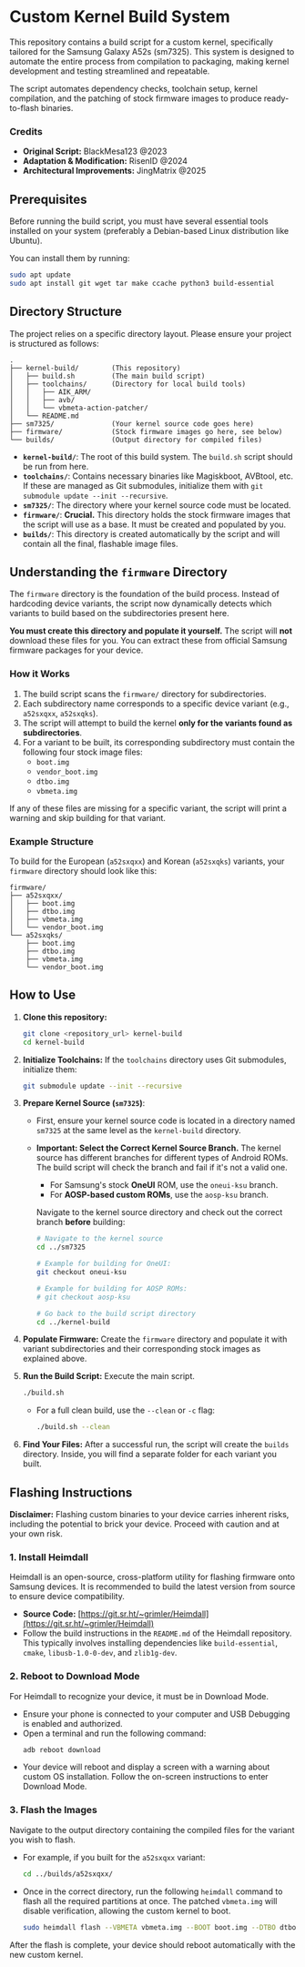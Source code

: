 # Custom Kernel Build System

This repository contains a build script for a custom kernel, specifically tailored for the Samsung Galaxy A52s (sm7325). This system is designed to automate the entire process from compilation to packaging, making kernel development and testing streamlined and repeatable.

The script automates dependency checks, toolchain setup, kernel compilation, and the patching of stock firmware images to produce ready-to-flash binaries.

### Credits

*   **Original Script:** BlackMesa123 @2023
*   **Adaptation & Modification:** RisenID @2024
*   **Architectural Improvements:** JingMatrix @2025

## Prerequisites

Before running the build script, you must have several essential tools installed on your system (preferably a Debian-based Linux distribution like Ubuntu).

You can install them by running:
```bash
sudo apt update
sudo apt install git wget tar make ccache python3 build-essential
```

## Directory Structure

The project relies on a specific directory layout. Please ensure your project is structured as follows:

```
.
├── kernel-build/        (This repository)
│   ├── build.sh         (The main build script)
│   ├── toolchains/      (Directory for local build tools)
│   │   ├── AIK_ARM/
│   │   ├── avb/
│   │   └── vbmeta-action-patcher/
│   └── README.md
├── sm7325/              (Your kernel source code goes here)
├── firmware/            (Stock firmware images go here, see below)
└── builds/              (Output directory for compiled files)
```

*   **`kernel-build/`**: The root of this build system. The `build.sh` script should be run from here.
*   **`toolchains/`**: Contains necessary binaries like Magiskboot, AVBtool, etc. If these are managed as Git submodules, initialize them with `git submodule update --init --recursive`.
*   **`sm7325/`**: The directory where your kernel source code must be located.
*   **`firmware/`**: **Crucial.** This directory holds the stock firmware images that the script will use as a base. It must be created and populated by you.
*   **`builds/`**: This directory is created automatically by the script and will contain all the final, flashable image files.

## Understanding the `firmware` Directory

The `firmware` directory is the foundation of the build process. Instead of hardcoding device variants, the script now dynamically detects which variants to build based on the subdirectories present here.

**You must create this directory and populate it yourself.** The script will **not** download these files for you. You can extract these from official Samsung firmware packages for your device.

### How it Works

1.  The build script scans the `firmware/` directory for subdirectories.
2.  Each subdirectory name corresponds to a specific device variant (e.g., `a52sxqxx`, `a52sxqks`).
3.  The script will attempt to build the kernel **only for the variants found as subdirectories**.
4.  For a variant to be built, its corresponding subdirectory must contain the following four stock image files:
    *   `boot.img`
    *   `vendor_boot.img`
    *   `dtbo.img`
    *   `vbmeta.img`

If any of these files are missing for a specific variant, the script will print a warning and skip building for that variant.

### Example Structure

To build for the European (`a52sxqxx`) and Korean (`a52sxqks`) variants, your `firmware` directory should look like this:

```
firmware/
├── a52sxqxx/
│   ├── boot.img
│   ├── dtbo.img
│   ├── vbmeta.img
│   └── vendor_boot.img
└── a52sxqks/
    ├── boot.img
    ├── dtbo.img
    ├── vbmeta.img
    └── vendor_boot.img
```

## How to Use

1.  **Clone this repository:**
    ```bash
    git clone <repository_url> kernel-build
    cd kernel-build
    ```

2.  **Initialize Toolchains:** If the `toolchains` directory uses Git submodules, initialize them:
    ```bash
    git submodule update --init --recursive
    ```

3.  **Prepare Kernel Source (`sm7325`)**:
    *   First, ensure your kernel source code is located in a directory named `sm7325` at the same level as the `kernel-build` directory.
    *   **Important: Select the Correct Kernel Source Branch.** The kernel source has different branches for different types of Android ROMs. The build script will check the branch and fail if it's not a valid one.
        *   For Samsung's stock **OneUI** ROM, use the `oneui-ksu` branch.
        *   For **AOSP-based custom ROMs**, use the `aosp-ksu` branch.

        Navigate to the kernel source directory and check out the correct branch **before** building:
        ```bash
        # Navigate to the kernel source
        cd ../sm7325

        # Example for building for OneUI:
        git checkout oneui-ksu

        # Example for building for AOSP ROMs:
        # git checkout aosp-ksu

        # Go back to the build script directory
        cd ../kernel-build
        ```

4.  **Populate Firmware:** Create the `firmware` directory and populate it with variant subdirectories and their corresponding stock images as explained above.

5.  **Run the Build Script:** Execute the main script.
    ```bash
    ./build.sh
    ```
    *   For a full clean build, use the `--clean` or `-c` flag:
        ```bash
        ./build.sh --clean
        ```

6.  **Find Your Files:** After a successful run, the script will create the `builds` directory. Inside, you will find a separate folder for each variant you built.

## Flashing Instructions

**Disclaimer:** Flashing custom binaries to your device carries inherent risks, including the potential to brick your device. Proceed with caution and at your own risk.

### 1. Install Heimdall

Heimdall is an open-source, cross-platform utility for flashing firmware onto Samsung devices. It is recommended to build the latest version from source to ensure device compatibility.

*   **Source Code:** [https://git.sr.ht/~grimler/Heimdall](https://git.sr.ht/~grimler/Heimdall)
*   Follow the build instructions in the `README.md` of the Heimdall repository. This typically involves installing dependencies like `build-essential`, `cmake`, `libusb-1.0-0-dev`, and `zlib1g-dev`.

### 2. Reboot to Download Mode

For Heimdall to recognize your device, it must be in Download Mode.

*   Ensure your phone is connected to your computer and USB Debugging is enabled and authorized.
*   Open a terminal and run the following command:
    ```bash
    adb reboot download
    ```
*   Your device will reboot and display a screen with a warning about custom OS installation. Follow the on-screen instructions to enter Download Mode.

### 3. Flash the Images

Navigate to the output directory containing the compiled files for the variant you wish to flash.

*   For example, if you built for the `a52sxqxx` variant:
    ```bash
    cd ../builds/a52sxqxx/
    ```

*   Once in the correct directory, run the following `heimdall` command to flash all the required partitions at once. The patched `vbmeta.img` will disable verification, allowing the custom kernel to boot.
    ```bash
    sudo heimdall flash --VBMETA vbmeta.img --BOOT boot.img --DTBO dtbo.img --VENDOR_BOOT vendor_boot.img
    ```

After the flash is complete, your device should reboot automatically with the new custom kernel.
